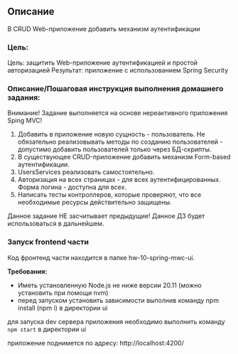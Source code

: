 ## Описание

В CRUD Web-приложение добавить механизм аутентификации

### Цель:

Цель: защитить Web-приложение аутентификацией и простой авторизацией
Результат: приложение с использованием Spring Security

### Описание/Пошаговая инструкция выполнения домашнего задания:

Внимание! Задание выполняется на основе нереактивного приложения Sping MVC!

1. Добавить в приложение новую сущность - пользователь. Не обязательно реализовывать методы по созданию пользователей - допустимо добавить пользователей только через БД-скрипты.
2. В существующее CRUD-приложение добавить механизм Form-based аутентификации.
3. UsersServices реализовать самостоятельно.
4. Авторизация на всех страницах - для всех аутентифицированных. Форма логина - доступна для всех.
5. Написать тесты контроллеров, которые проверяют, что все необходимые ресурсы действительно защищены.

Данное задание НЕ засчитывает предыдущие!
Данное ДЗ будет использоваться в дальнейшем.



### Запуск frontend части

Код фронтенд части находится в папке hw-10-spring-mwc-ui.

**Требования:**
- Иметь установленную Node.js не ниже версии 20.11 (можно установить при помощи nvm)
- перед запуском установить зависимости выполнив команду npm install (npm i) в директории ui

для запуска dev сервера приложения необходимо выполнить команду
`npm start` в директории ui

приложение поднимется по адресу: http://localhost:4200/


